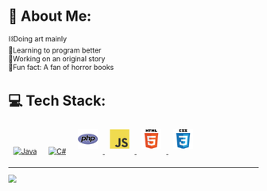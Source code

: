 # 📌 About Me:
⛓Doing art mainly<br>💭Learning to program better<br>💢Working on an original story <br>💉Fun fact: A fan of horror books<br> 

# 💻 Tech Stack:
<div align="left">  
<a href="https://www.java.com/"><img style="margin: 10px" src="https://profilinator.rishav.dev/skills-assets/java-original-wordmark.svg" alt="Java" height="40" /></a>  
<a href="https://docs.microsoft.com/en-us/dotnet/csharp/"><img style="margin: 10px" src="https://profilinator.rishav.dev/skills-assets/csharp-original.svg" alt="C#" height="40" /></a>  
<a href="https://www.php.net" rel="noreferrer"> <img style="margin: 10px" src="https://raw.githubusercontent.com/devicons/devicon/master/icons/php/php-original.svg" alt="php" height="40"/> </a>
<a href="https://developer.mozilla.org/en-US/docs/Web/JavaScript" rel="noreferrer"> <img style="margin: 10px" src="https://raw.githubusercontent.com/devicons/devicon/master/icons/javascript/javascript-original.svg" alt="javascript" height="40"/> </a>
  <a href="https://www.w3.org/html/" rel="noreferrer"> <img style="margin: 10px" src="https://raw.githubusercontent.com/devicons/devicon/master/icons/html5/html5-original-wordmark.svg" alt="html5" height="40"/>
<a href="https://www.w3schools.com/css/" rel="noreferrer"> <img style="margin: 10px" src="https://raw.githubusercontent.com/devicons/devicon/master/icons/css3/css3-original-wordmark.svg" alt="css3" height="40"/> </a>
</div>

---
[![](https://visitcount.itsvg.in/api?id=lookingforout&icon=0&color=4)](https://visitcount.itsvg.in)
